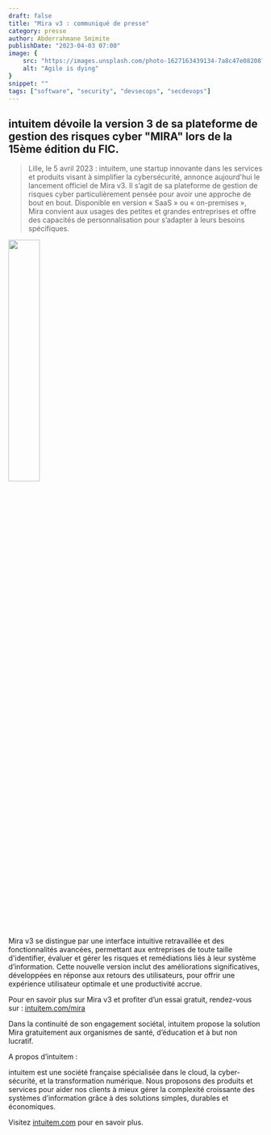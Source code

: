 ```yaml
---
draft: false
title: "Mira v3 : communiqué de presse" 
category: presse
author: Abderrahmane Smimite
publishDate: "2023-04-03 07:00"
image: {
    src: "https://images.unsplash.com/photo-1627163439134-7a8c47e08208?&fit=crop&w=430&h=240",
    alt: "Agile is dying"
}
snippet: ""
tags: ["software", "security", "devsecops", "secdevops"]
---
```


## intuitem dévoile la version 3 de sa plateforme de gestion des risques cyber "MIRA" lors de la 15ème édition du FIC.

> Lille, le 5 avril 2023 :  intuitem, une startup innovante dans les services et produits visant à simplifier la cybersécurité, annonce aujourd'hui le lancement officiel de Mira v3. Il s’agit de sa plateforme de gestion de risques cyber particulièrement pensée pour avoir une approche de bout en bout. Disponible en version « SaaS » ou « on-premises », Mira convient aux usages des petites et grandes entreprises et offre des capacités de personnalisation pour s’adapter à leurs besoins spécifiques.



<img src="https://25949168.fs1.hubspotusercontent-eu1.net/hubfs/25949168/mira_logo_final.png" width="35%" />

Mira v3 se distingue par une interface intuitive retravaillée et des fonctionnalités avancées, permettant aux entreprises de toute taille d'identifier, évaluer et gérer les risques et remédiations liés à leur système d’information. Cette nouvelle version inclut des améliorations significatives, développées en réponse aux retours des utilisateurs, pour offrir une expérience utilisateur optimale et une productivité accrue.

Pour en savoir plus sur Mira v3 et profiter d’un essai gratuit, rendez-vous sur : [intuitem.com/mira](https://intuitem.com/mira)

Dans la continuité de son engagement sociétal, intuitem propose la solution Mira gratuitement aux organismes de santé, d’éducation et à but non lucratif.

A propos d’intuitem :

intuitem est une société française spécialisée dans le cloud, la cyber-sécurité, et la transformation numérique. Nous proposons des produits et services pour aider nos clients à mieux gérer la complexité croissante des systèmes d’information grâce à des solutions simples, durables et économiques.

Visitez [intuitem.com](https://intuitem.com) pour en savoir plus.